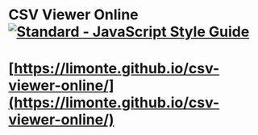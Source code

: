 # CSV Viewer Online [![Standard - JavaScript Style Guide](https://img.shields.io/badge/code%20style-standard-brightgreen.svg)](http://standardjs.com/)

# [https://limonte.github.io/csv-viewer-online/](https://limonte.github.io/csv-viewer-online/)
